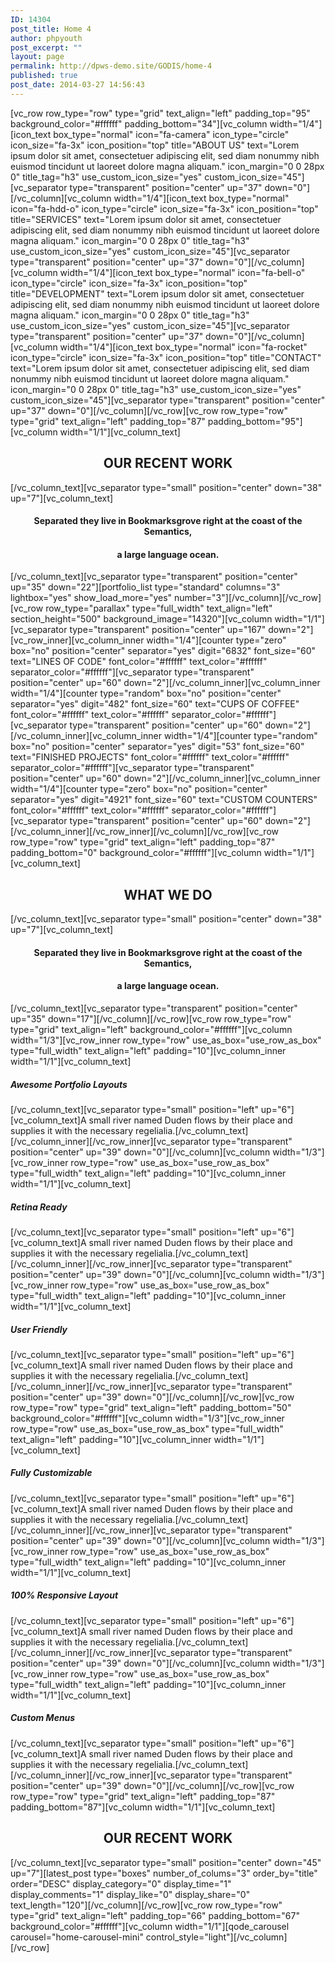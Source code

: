 ```yaml
---
ID: 14304
post_title: Home 4
author: phpyouth
post_excerpt: ""
layout: page
permalink: http://dpws-demo.site/GODIS/home-4
published: true
post_date: 2014-03-27 14:56:43
---
```

[vc_row row_type="row" type="grid" text_align="left" padding_top="95" background_color="#ffffff" padding_bottom="34"][vc_column width="1/4"][icon_text box_type="normal" icon="fa-camera" icon_type="circle" icon_size="fa-3x" icon_position="top" title="ABOUT US" text="Lorem ipsum dolor sit amet, consectetuer adipiscing elit, sed diam nonummy nibh euismod tincidunt ut laoreet dolore magna aliquam." icon_margin="0 0 28px 0" title_tag="h3" use_custom_icon_size="yes" custom_icon_size="45"][vc_separator type="transparent" position="center" up="37" down="0"][/vc_column][vc_column width="1/4"][icon_text box_type="normal" icon="fa-hdd-o" icon_type="circle" icon_size="fa-3x" icon_position="top" title="SERVICES" text="Lorem ipsum dolor sit amet, consectetuer adipiscing elit, sed diam nonummy nibh euismod tincidunt ut laoreet dolore magna aliquam." icon_margin="0 0 28px 0" title_tag="h3" use_custom_icon_size="yes" custom_icon_size="45"][vc_separator type="transparent" position="center" up="37" down="0"][/vc_column][vc_column width="1/4"][icon_text box_type="normal" icon="fa-bell-o" icon_type="circle" icon_size="fa-3x" icon_position="top" title="DEVELOPMENT" text="Lorem ipsum dolor sit amet, consectetuer adipiscing elit, sed diam nonummy nibh euismod tincidunt ut laoreet dolore magna aliquam." icon_margin="0 0 28px 0" title_tag="h3" use_custom_icon_size="yes" custom_icon_size="45"][vc_separator type="transparent" position="center" up="37" down="0"][/vc_column][vc_column width="1/4"][icon_text box_type="normal" icon="fa-rocket" icon_type="circle" icon_size="fa-3x" icon_position="top" title="CONTACT" text="Lorem ipsum dolor sit amet, consectetuer adipiscing elit, sed diam nonummy nibh euismod tincidunt ut laoreet dolore magna aliquam." icon_margin="0 0 28px 0" title_tag="h3" use_custom_icon_size="yes" custom_icon_size="45"][vc_separator type="transparent" position="center" up="37" down="0"][/vc_column][/vc_row][vc_row row_type="row" type="grid" text_align="left" padding_top="87" padding_bottom="95"][vc_column width="1/1"][vc_column_text]
<h2 style="text-align: center;">OUR RECENT WORK</h2>
[/vc_column_text][vc_separator type="small" position="center" down="38" up="7"][vc_column_text]
<h4 style="text-align: center;">Separated they live in Bookmarksgrove right at the coast of the Semantics,</h4>
<h4 style="text-align: center;">a large language ocean.</h4>
[/vc_column_text][vc_separator type="transparent" position="center" up="35" down="22"][portfolio_list type="standard" columns="3" lightbox="yes" show_load_more="yes" number="3"][/vc_column][/vc_row][vc_row row_type="parallax" type="full_width" text_align="left" section_height="500" background_image="14320"][vc_column width="1/1"][vc_separator type="transparent" position="center" up="167" down="2"][vc_row_inner][vc_column_inner width="1/4"][counter type="zero" box="no" position="center" separator="yes" digit="6832" font_size="60" text="LINES OF CODE" font_color="#ffffff" text_color="#ffffff" separator_color="#ffffff"][vc_separator type="transparent" position="center" up="60" down="2"][/vc_column_inner][vc_column_inner width="1/4"][counter type="random" box="no" position="center" separator="yes" digit="482" font_size="60" text="CUPS OF COFFEE" font_color="#ffffff" text_color="#ffffff" separator_color="#ffffff"][vc_separator type="transparent" position="center" up="60" down="2"][/vc_column_inner][vc_column_inner width="1/4"][counter type="random" box="no" position="center" separator="yes" digit="53" font_size="60" text="FINISHED PROJECTS" font_color="#ffffff" text_color="#ffffff" separator_color="#ffffff"][vc_separator type="transparent" position="center" up="60" down="2"][/vc_column_inner][vc_column_inner width="1/4"][counter type="zero" box="no" position="center" separator="yes" digit="4921" font_size="60" text="CUSTOM COUNTERS" font_color="#ffffff" text_color="#ffffff" separator_color="#ffffff"][vc_separator type="transparent" position="center" up="60" down="2"][/vc_column_inner][/vc_row_inner][/vc_column][/vc_row][vc_row row_type="row" type="grid" text_align="left" padding_top="87" padding_bottom="0" background_color="#ffffff"][vc_column width="1/1"][vc_column_text]
<h2 style="text-align: center;">WHAT WE DO</h2>
[/vc_column_text][vc_separator type="small" position="center" down="38" up="7"][vc_column_text]
<h4 style="text-align: center;">Separated they live in Bookmarksgrove right at the coast of the Semantics,</h4>
<h4 style="text-align: center;">a large language ocean.</h4>
[/vc_column_text][vc_separator type="transparent" position="center" up="35" down="17"][/vc_column][/vc_row][vc_row row_type="row" type="grid" text_align="left" background_color="#ffffff"][vc_column width="1/3"][vc_row_inner row_type="row" use_as_box="use_row_as_box" type="full_width" text_align="left" padding="10"][vc_column_inner width="1/1"][vc_column_text]
<h5>Awesome Portfolio Layouts</h5>
[/vc_column_text][vc_separator type="small" position="left" up="6"][vc_column_text]A small river named Duden flows by their place and supplies it with the necessary regelialia.[/vc_column_text][/vc_column_inner][/vc_row_inner][vc_separator type="transparent" position="center" up="39" down="0"][/vc_column][vc_column width="1/3"][vc_row_inner row_type="row" use_as_box="use_row_as_box" type="full_width" text_align="left" padding="10"][vc_column_inner width="1/1"][vc_column_text]
<h5>Retina Ready</h5>
[/vc_column_text][vc_separator type="small" position="left" up="6"][vc_column_text]A small river named Duden flows by their place and supplies it with the necessary regelialia.[/vc_column_text][/vc_column_inner][/vc_row_inner][vc_separator type="transparent" position="center" up="39" down="0"][/vc_column][vc_column width="1/3"][vc_row_inner row_type="row" use_as_box="use_row_as_box" type="full_width" text_align="left" padding="10"][vc_column_inner width="1/1"][vc_column_text]
<h5>User Friendly</h5>
[/vc_column_text][vc_separator type="small" position="left" up="6"][vc_column_text]A small river named Duden flows by their place and supplies it with the necessary regelialia.[/vc_column_text][/vc_column_inner][/vc_row_inner][vc_separator type="transparent" position="center" up="39" down="0"][/vc_column][/vc_row][vc_row row_type="row" type="grid" text_align="left" padding_bottom="50" background_color="#ffffff"][vc_column width="1/3"][vc_row_inner row_type="row" use_as_box="use_row_as_box" type="full_width" text_align="left" padding="10"][vc_column_inner width="1/1"][vc_column_text]
<h5>Fully Customizable</h5>
[/vc_column_text][vc_separator type="small" position="left" up="6"][vc_column_text]A small river named Duden flows by their place and supplies it with the necessary regelialia.[/vc_column_text][/vc_column_inner][/vc_row_inner][vc_separator type="transparent" position="center" up="39" down="0"][/vc_column][vc_column width="1/3"][vc_row_inner row_type="row" use_as_box="use_row_as_box" type="full_width" text_align="left" padding="10"][vc_column_inner width="1/1"][vc_column_text]
<h5>100% Responsive Layout</h5>
[/vc_column_text][vc_separator type="small" position="left" up="6"][vc_column_text]A small river named Duden flows by their place and supplies it with the necessary regelialia.[/vc_column_text][/vc_column_inner][/vc_row_inner][vc_separator type="transparent" position="center" up="39" down="0"][/vc_column][vc_column width="1/3"][vc_row_inner row_type="row" use_as_box="use_row_as_box" type="full_width" text_align="left" padding="10"][vc_column_inner width="1/1"][vc_column_text]
<h5>Custom Menus</h5>
[/vc_column_text][vc_separator type="small" position="left" up="6"][vc_column_text]A small river named Duden flows by their place and supplies it with the necessary regelialia.[/vc_column_text][/vc_column_inner][/vc_row_inner][vc_separator type="transparent" position="center" up="39" down="0"][/vc_column][/vc_row][vc_row row_type="row" type="grid" text_align="left" padding_top="87" padding_bottom="87"][vc_column width="1/1"][vc_column_text]
<h2 style="text-align: center;">OUR RECENT WORK</h2>
[/vc_column_text][vc_separator type="small" position="center" down="45" up="7"][latest_post type="boxes" number_of_colums="3" order_by="title" order="DESC" display_category="0" display_time="1" display_comments="1" display_like="0" display_share="0" text_length="120"][/vc_column][/vc_row][vc_row row_type="row" type="grid" text_align="left" padding_top="66" padding_bottom="67" background_color="#ffffff"][vc_column width="1/1"][qode_carousel carousel="home-carousel-mini" control_style="light"][/vc_column][/vc_row]